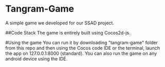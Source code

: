 # Tangram-Game
A simple game we developed for our SSAD project.

##Code Stack
The game is entirely built using Cocos2d-js. 

#Using the game
You can run it by downloading "tangram-game" folder from this repo and then using the Cocos code IDE or the terminal, launch the app on
127.0.0.1:8000 (standard). You can also run the game on any android device using the IDE.
